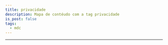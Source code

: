 ```yaml
---
title: privacidade
description: Mapa de contéudo com a tag privacidade
is_post: false
tags:
  - mdc
---
```


-----